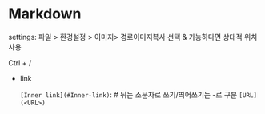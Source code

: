 # Markdown



settings: 파일 > 환경설정 > 이미지> 경로이미지복사 선택 & 가능하다면 상대적 위치 사용

Ctrl + /



- link

  `[Inner link](#Inner-link)`: # 뒤는 소문자로 쓰기/띄어쓰기는 -로 구분
  `[URL](<URL>)`

